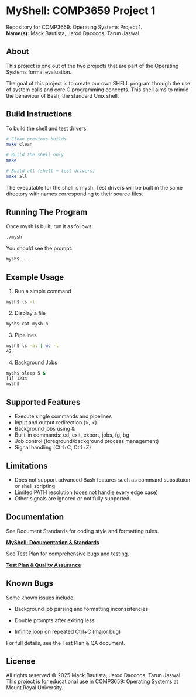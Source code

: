 # MyShell: COMP3659 Project 1

Repository for COMP3659: Operating Systems Project 1.  
**Name(s):** Mack Bautista, Jarod Dacocos, Tarun Jaswal

## About
This project is one out of the two projects that are part of the Operating Systems formal evaluation.

The goal of this project is to create our own SHELL program through the use of system calls and core C programming concepts. This shell aims to mimic the behaviour of Bash, the standard Unix shell.

## Build Instructions
To build the shell and test drivers:

```bash
# Clean previous builds
make clean

# Build the shell only
make

# Build all (shell + test drivers)
make all
```
The executable for the shell is mysh. Test drivers will be built in the same directory with names corresponding to their source files.

## Running The Program
Once mysh is built, run it as follows:
```bash
./mysh
```

You should see the prompt:
```bash
mysh$ ...
```

## Example Usage
1. Run a simple command
```bash
mysh$ ls -l
```

2. Display a file
```bash
mysh$ cat mysh.h
```

3. Pipelines
```bash
mysh$ ls -al | wc -l
42
```

4. Background Jobs
```bash
mysh$ sleep 5 &
[1] 1234
mysh$
```

## Supported Features
+ Execute single commands and pipelines
+ Input and output redirection (>, <)
+ Background jobs using &
+ Built-in commands: cd, exit, export, jobs, fg, bg
+ Job control (foreground/background process management)
+ Signal handling (Ctrl+C, Ctrl+Z)

## Limitations
+ Does not support advanced Bash features such as command substituion or shell scripting
+ Limited PATH resolution (does not handle every edge case)
+ Other signals are ignored or not fully supported

## Documentation
See Document Standards for coding style and formatting rules.

**[MyShell: Documentation & Standards](https://docs.google.com/document/d/1beNYnvzGkkVtpL-kpD2HMCSiS3ZXqbQc63ivL4OA0xk/edit?usp=sharing)**

See Test Plan for comprehensive bugs and testing.

**[Test Plan & Quality Assurance](https://docs.google.com/document/d/1-6ykIIHV6h9LzkOcaWUjN9QYaBPrQ-XKlb5aywLQ22o/edit?usp=sharing)**


## Known Bugs
Some known issues include:
+ Background job parsing and formatting inconsistencies

+ Double prompts after exiting less

+ Infinite loop on repeated Ctrl+C (major bug)

For full details, see the Test Plan & QA document.

## License
All rights reserved © 2025 Mack Bautista, Jarod Dacocos, Tarun Jaswal.  
This project is for educational use in COMP3659: Operating Systems at Mount Royal University.
